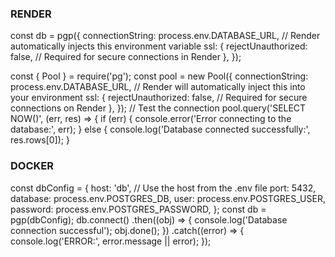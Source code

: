 ### RENDER ###
const db = pgp({
  connectionString: process.env.DATABASE_URL, // Render automatically injects this environment variable
  ssl: {
      rejectUnauthorized: false, // Required for secure connections in Render
  },
});

const { Pool } = require('pg');
const pool = new Pool({
    connectionString: process.env.DATABASE_URL, // Render will automatically inject this into your environment
    ssl: {
      rejectUnauthorized: false, // Required for secure connections on Render
    },
  });
  // Test the connection
  pool.query('SELECT NOW()', (err, res) => {
    if (err) {
      console.error('Error connecting to the database:', err);
    } else {
      console.log('Database connected successfully:', res.rows[0]);
    }

### DOCKER ###
const dbConfig = {
  host: 'db', // Use the host from the .env file
  port: 5432,
  database: process.env.POSTGRES_DB,
  user: process.env.POSTGRES_USER,
  password: process.env.POSTGRES_PASSWORD,
};
const db = pgp(dbConfig);
db.connect()
  .then((obj) => {
    console.log('Database connection successful');
    obj.done();
  })
  .catch((error) => {
    console.log('ERROR:', error.message || error);
  });

  